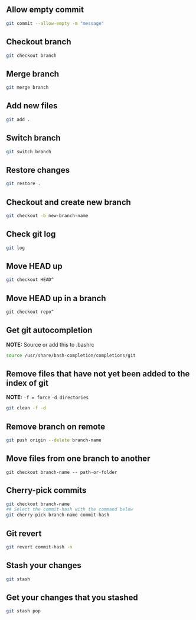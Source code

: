 ## Allow empty commit
```bash
git commit --allow-empty -m "message"
```
## Checkout branch
```bash
git checkout branch
```
## Merge branch
```bash 
git merge branch
```
## Add new files
```bash
git add .
```

## Switch branch
```bash
git switch branch
```

## Restore changes
```bash
git restore .
```

## Checkout and create new branch
```bash
git checkout -b new-branch-name
```
## Check git log
```bash
git log
```

## Move HEAD up
```bash
git checkout HEAD^
```

## Move HEAD up in a branch
```bash
git checkout repo^
```

## Get git autocompletion
**NOTE:** Source or add this to .bashrc
```bash
source /usr/share/bash-completion/completions/git
```

## Remove files that have not yet been added to the index of git
**NOTE:** `-f = force` `-d directories`
```bash
git clean -f -d
```

## Remove branch on remote
```bash
git push origin --delete branch-name
```

## Move files from one branch to another
```
git checkout branch-name -- path-or-folder
```

## Cherry-pick commits
```bash
git checkout branch-name
## Select the commit-hash with the command below
git cherry-pick branch-name commit-hash
```

## Git revert 
```bash
git revert commit-hash -n
```

## Stash your changes
```bash
git stash
```
## Get your changes that you stashed
```bash
git stash pop
```